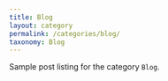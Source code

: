 ```yaml
---
title: Blog
layout: category
permalink: /categories/blog/
taxonomy: Blog
---
```


Sample post listing for the category `Blog`.
